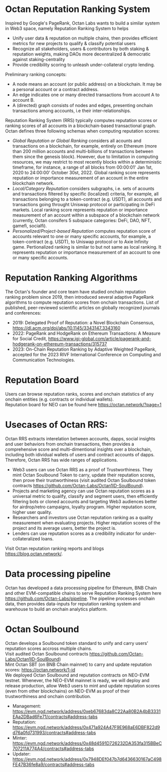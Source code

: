 # Octan Reputation Ranking System
Inspired by Google's PageRank, Octan Labs wants to build a similar system in Web3 space, namely Reputation Ranking System to helps
- Unify user data & reputation on multiple chains, then provides efficient metrics for new projects to qualify & classify potential users 
- Recognize all stakeholders, users & contributors by both staking & reputation weights, making DAOs more decentralized & democratic against staking-centrality
- Provide credibility scoring to unleash under-collateral crypto lending.

Preliminary ranking concepts:
- A node means an account (or public address) on a blockchain. It may be a personal account or a contract address.
- An edge indicates one or many directed transactions from account A to account B. 
- A (directed) graph consists of nodes and edges, presenting onchain transactions among accounts, i.e their inter-relationships.

Reputation Ranking System (RRS) typically computes reputation scores or ranking scores of all accounts in a blockchain-based transactional graph.
Octan defines three following schemas when computing reputation scores:
- *Global Reputation or Global Ranking* considers all acounts and transactions on a blockchain, for example, entirely on Ethereum (more than 200 million accounts and multi-billions of transactions between them since the genesis block). However, due to limitation in computing resources, we may restrict to most recently blocks within a deterministic timeframe, for instance, a range of all blocks from 00:00:01' Jan 1st, 2020 to 24:00:00' October 30st, 2022.   Global ranking score represents reputation or importance measurement of an account in the entire blockchain network.
- *Local/Category Reputation* considers subgraphs, i.e. sets of acounts and transactions filtered by specific (localized) criteria, for example, all transactions belonging to a token-contract (e.g. USDT), all accounts and transactions going throught Uniswap protocol or participating in DeFi markets. Local ranking score represents reputation or importance measurement of an account within a subspace of a blockchain network (currently, Octan consifers 5 subspace categories: DeFi, DAO, NFT, gamefi, socialfi).
- *Personalized/Project-based Reputation* computes reputation score of accounts relevant to one or many specific accounts, for example, a token-contract (e.g. USDT), to Uniswap protocol or to Axie Infinity game. Pertionalized ranking is similar to but not same as local ranking. It represents reputation or importance measurement of an account to one or many specific accounts.

# Reputation Ranking Algorithms  
The Octan's founder and core team have studied onchain reputation ranking problem since 2019, then introduced several adaptive PageRank algorithms to compute reputation scores from onchain transactions. List of published, peer-reviewed scientific articles on globally recognized journals and conferences:  
- 2019: Delegated Proof of Reputation: a Novel Blockchain Consensus, https://dl.acm.org/doi/abs/10.1145/3343147.3343160
- 2022: PageRank and HodgeRank on Ethereum Transactions: A Measure for Social Credit, https://www.igi-global.com/article/pagerank-and-hodgerank-on-ethereum-transactions/315737  
- 2023: On-Chain Reputation Ranking by Adaptive Weighted PageRank, accepted for the 2023 RIVF International Conference on Computing and Communication Technologies.

# Reputation Board 
Users can browse reputation ranks, scores and onchain statistics of any onchain entities (e.g. contracts or individual wallets).  
Reputation board for NEO can be found here https://octan.network/?page=1  

# Usecases of Octan RRS:
Octan RRS extracts interelation between accounts, dapps, social insights and user behaviors from onchain transactions, then provides a comprehensive score and multi-dimentional insights over a blockchain, including both idividual wallets of users and contract accounts of dapps. Therefore, Octan RRS has wide ranges of applications.
- Web3 users can use Octan RRS as a proof of Trustworthiness. They mint Octan Soulbound Token to carry, update their reputation scores, then prove their trustworthiness (visit audited Octan Soulbound token contracts https://github.com/Octan-Labs/Octan1ID-SoulBound).
- Projects and marketing agency can use Octan reputation scores as a universal metric to qualify, classify and segment users, then efficiently filtering bots or cloned accounts and targeting Web3 audiences better for airdrop/retro campaigns, loyalty program. Higher reputation score, higher user quality.  
- Researchers and investors use Octan reputation ranking as a quality measurement when evaluating projects. Higher reputation scores of the project and its average users, better the project is.
- Lenders can use reputation scores as a credibility indicator for under-collateralized loans.

Visit Octan reputation ranking reports and blogs https://blog.octan.network/. 

# Data processing pipeline
Octan has developed a data processing pipeline for Ethereum, BNB Chain and other EVM-compatible chains to serve Reputation Ranking System here https://github.com/Octan-Labs/pipeline. The pipeline processes onchain data, then provides data-inputs for reputation ranking system and warehouse to build an onchain analytics platform.  

# Octan Soulbound 
Octan develops a Soulbound token standard to unify and carry users' reputation scores accross multiple chains.  
Visit audited Octan Soulbound contracts https://github.com/Octan-Labs/Octan1ID-SoulBound)  
Mint Octan SBT (on BNB Chain mainnet) to carry and update reputation scores: https://octan.network/1-id  
We deployed Octan Soulbound and reputation contracts on NEO-EVM testnet. Whenever, the NEO-EVM mainnet is ready, we will deploy and release production, allow Web3 users to mint and update reputation scores (even from other blockchains) on NEO-EVM as proof of their trustworthiness and onchain contribution.     
- Management: https://evm.ngd.network/address/0xeb67683da8C22Aa80B2A4bB3331EAa2DBad6Fe71/contracts#address-tabs
- Reputation: https://evm.ngd.network/address/0x471a924A47F9E968aE6DBF822d9d76a0fd731993/contracts#address-tabs
- Minter: https://evm.ngd.network/address/0x48d4591D726232DA353fa315BBeC707211A774A4/contracts#address-tabs
- Updater: https://evm.ngd.network/address/0x7948DEf047b7d6436630167aC498FE47B36fe8a9/contracts#address-tabs  
